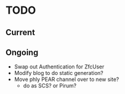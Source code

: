 TODO
====

## Current

## Ongoing

* Swap out Authentication for ZfcUser
* Modify blog to do static generation?
* Move phly PEAR channel over to new site?
  * do as SCS? or Pirum?
